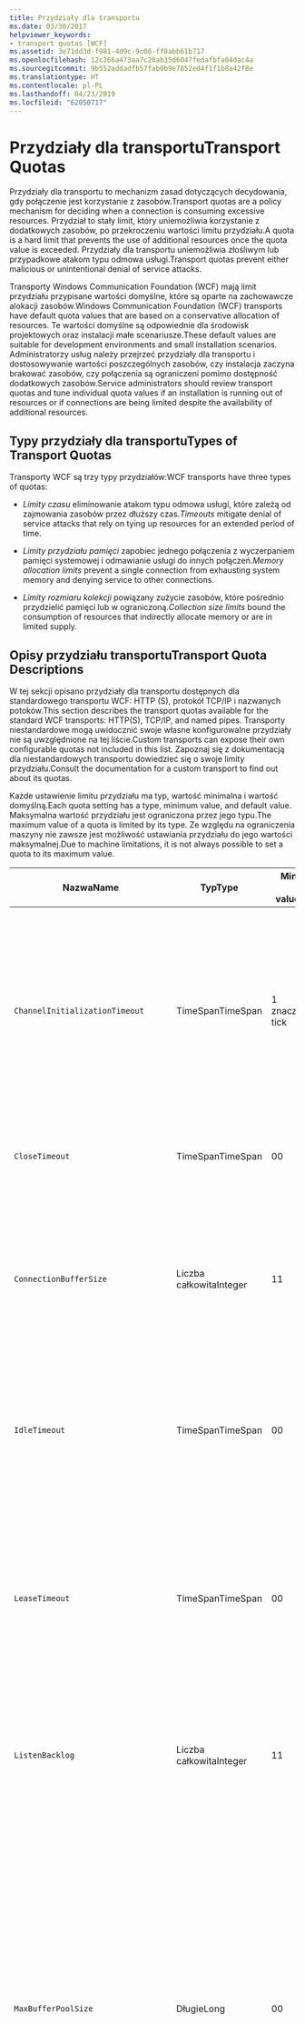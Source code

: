 ```yaml
---
title: Przydziały dla transportu
ms.date: 03/30/2017
helpviewer_keywords:
- transport quotas [WCF]
ms.assetid: 3e71dd3d-f981-4d9c-9c06-ff8abb61b717
ms.openlocfilehash: 12c266a473aa7c20ab35d6047fedafbfa04dac4a
ms.sourcegitcommit: 9b552addadfb57fab0b9e7852ed4f1f1b8a42f8e
ms.translationtype: HT
ms.contentlocale: pl-PL
ms.lasthandoff: 04/23/2019
ms.locfileid: "62050717"
---
```

# <a name="transport-quotas"></a><span data-ttu-id="0697e-102">Przydziały dla transportu</span><span class="sxs-lookup"><span data-stu-id="0697e-102">Transport Quotas</span></span>
<span data-ttu-id="0697e-103">Przydziały dla transportu to mechanizm zasad dotyczących decydowania, gdy połączenie jest korzystanie z zasobów.</span><span class="sxs-lookup"><span data-stu-id="0697e-103">Transport quotas are a policy mechanism for deciding when a connection is consuming excessive resources.</span></span> <span data-ttu-id="0697e-104">Przydział to stały limit, który uniemożliwia korzystanie z dodatkowych zasobów, po przekroczeniu wartości limitu przydziału.</span><span class="sxs-lookup"><span data-stu-id="0697e-104">A quota is a hard limit that prevents the use of additional resources once the quota value is exceeded.</span></span> <span data-ttu-id="0697e-105">Przydziały dla transportu uniemożliwia złośliwym lub przypadkowe atakom typu odmowa usługi.</span><span class="sxs-lookup"><span data-stu-id="0697e-105">Transport quotas prevent either malicious or unintentional denial of service attacks.</span></span>  
  
 <span data-ttu-id="0697e-106">Transporty Windows Communication Foundation (WCF) mają limit przydziału przypisane wartości domyślne, które są oparte na zachowawcze alokacji zasobów.</span><span class="sxs-lookup"><span data-stu-id="0697e-106">Windows Communication Foundation (WCF) transports have default quota values that are based on a conservative allocation of resources.</span></span> <span data-ttu-id="0697e-107">Te wartości domyślne są odpowiednie dla środowisk projektowych oraz instalacji małe scenariusze.</span><span class="sxs-lookup"><span data-stu-id="0697e-107">These default values are suitable for development environments and small installation scenarios.</span></span> <span data-ttu-id="0697e-108">Administratorzy usług należy przejrzeć przydziały dla transportu i dostosowywanie wartości poszczególnych zasobów, czy instalacja zaczyna brakować zasobów, czy połączenia są ograniczeni pomimo dostępność dodatkowych zasobów.</span><span class="sxs-lookup"><span data-stu-id="0697e-108">Service administrators should review transport quotas and tune individual quota values if an installation is running out of resources or if connections are being limited despite the availability of additional resources.</span></span>  
  
## <a name="types-of-transport-quotas"></a><span data-ttu-id="0697e-109">Typy przydziały dla transportu</span><span class="sxs-lookup"><span data-stu-id="0697e-109">Types of Transport Quotas</span></span>  
 <span data-ttu-id="0697e-110">Transporty WCF są trzy typy przydziałów:</span><span class="sxs-lookup"><span data-stu-id="0697e-110">WCF transports have three types of quotas:</span></span>  
  
- <span data-ttu-id="0697e-111">*Limity czasu* eliminowanie atakom typu odmowa usługi, które zależą od zajmowania zasobów przez dłuższy czas.</span><span class="sxs-lookup"><span data-stu-id="0697e-111">*Timeouts* mitigate denial of service attacks that rely on tying up resources for an extended period of time.</span></span>  
  
- <span data-ttu-id="0697e-112">*Limity przydziału pamięci* zapobiec jednego połączenia z wyczerpaniem pamięci systemowej i odmawianie usługi do innych połączeń.</span><span class="sxs-lookup"><span data-stu-id="0697e-112">*Memory allocation limits* prevent a single connection from exhausting system memory and denying service to other connections.</span></span>  
  
- <span data-ttu-id="0697e-113">*Limity rozmiaru kolekcji* powiązany zużycie zasobów, które pośrednio przydzielić pamięci lub w ograniczoną.</span><span class="sxs-lookup"><span data-stu-id="0697e-113">*Collection size limits* bound the consumption of resources that indirectly allocate memory or are in limited supply.</span></span>  
  
## <a name="transport-quota-descriptions"></a><span data-ttu-id="0697e-114">Opisy przydziału transportu</span><span class="sxs-lookup"><span data-stu-id="0697e-114">Transport Quota Descriptions</span></span>  
 <span data-ttu-id="0697e-115">W tej sekcji opisano przydziały dla transportu dostępnych dla standardowego transportu WCF: HTTP (S), protokół TCP/IP i nazwanych potoków.</span><span class="sxs-lookup"><span data-stu-id="0697e-115">This section describes the transport quotas available for the standard WCF transports: HTTP(S), TCP/IP, and named pipes.</span></span> <span data-ttu-id="0697e-116">Transporty niestandardowe mogą uwidocznić swoje własne konfigurowalne przydziały nie są uwzględnione na tej liście.</span><span class="sxs-lookup"><span data-stu-id="0697e-116">Custom transports can expose their own configurable quotas not included in this list.</span></span> <span data-ttu-id="0697e-117">Zapoznaj się z dokumentacją dla niestandardowych transportu dowiedzieć się o swoje limity przydziału.</span><span class="sxs-lookup"><span data-stu-id="0697e-117">Consult the documentation for a custom transport to find out about its quotas.</span></span>  
  
 <span data-ttu-id="0697e-118">Każde ustawienie limitu przydziału ma typ, wartość minimalna i wartość domyślną.</span><span class="sxs-lookup"><span data-stu-id="0697e-118">Each quota setting has a type, minimum value, and default value.</span></span> <span data-ttu-id="0697e-119">Maksymalna wartość przydziału jest ograniczona przez jego typu.</span><span class="sxs-lookup"><span data-stu-id="0697e-119">The maximum value of a quota is limited by its type.</span></span> <span data-ttu-id="0697e-120">Ze względu na ograniczenia maszyny nie zawsze jest możliwość ustawiania przydziału do jego wartości maksymalnej.</span><span class="sxs-lookup"><span data-stu-id="0697e-120">Due to machine limitations, it is not always possible to set a quota to its maximum value.</span></span>  
  
|<span data-ttu-id="0697e-121">Nazwa</span><span class="sxs-lookup"><span data-stu-id="0697e-121">Name</span></span>|<span data-ttu-id="0697e-122">Typ</span><span class="sxs-lookup"><span data-stu-id="0697e-122">Type</span></span>|<span data-ttu-id="0697e-123">Min.</span><span class="sxs-lookup"><span data-stu-id="0697e-123">Min.</span></span><br /><br /> <span data-ttu-id="0697e-124">value</span><span class="sxs-lookup"><span data-stu-id="0697e-124">value</span></span>|<span data-ttu-id="0697e-125">Domyślny</span><span class="sxs-lookup"><span data-stu-id="0697e-125">Default</span></span><br /><br /> <span data-ttu-id="0697e-126">value</span><span class="sxs-lookup"><span data-stu-id="0697e-126">value</span></span>|<span data-ttu-id="0697e-127">Opis</span><span class="sxs-lookup"><span data-stu-id="0697e-127">Description</span></span>|  
|----------|----------|--------------------|-----------------------|-----------------|  
|`ChannelInitializationTimeout`|<span data-ttu-id="0697e-128">TimeSpan</span><span class="sxs-lookup"><span data-stu-id="0697e-128">TimeSpan</span></span>|<span data-ttu-id="0697e-129">1 znaczników</span><span class="sxs-lookup"><span data-stu-id="0697e-129">1 tick</span></span>|<span data-ttu-id="0697e-130">5 s</span><span class="sxs-lookup"><span data-stu-id="0697e-130">5 sec</span></span>|<span data-ttu-id="0697e-131">Maksymalny czas oczekiwania na połączenie do wysłania Preambuła podczas początkowego Odczyt.</span><span class="sxs-lookup"><span data-stu-id="0697e-131">Maximum time to wait for a connection to send the preamble during the initial read.</span></span> <span data-ttu-id="0697e-132">Odebrano te dane przed uwierzytelnianie odbywa się.</span><span class="sxs-lookup"><span data-stu-id="0697e-132">This data is received before authentication occurs.</span></span> <span data-ttu-id="0697e-133">To ustawienie jest zwykle znacznie mniejszy niż `ReceiveTimeout` wartości limitu przydziału.</span><span class="sxs-lookup"><span data-stu-id="0697e-133">This setting is generally much smaller than the `ReceiveTimeout` quota value.</span></span>|  
|`CloseTimeout`|<span data-ttu-id="0697e-134">TimeSpan</span><span class="sxs-lookup"><span data-stu-id="0697e-134">TimeSpan</span></span>|<span data-ttu-id="0697e-135">0</span><span class="sxs-lookup"><span data-stu-id="0697e-135">0</span></span>|<span data-ttu-id="0697e-136">1 min</span><span class="sxs-lookup"><span data-stu-id="0697e-136">1 min</span></span>|<span data-ttu-id="0697e-137">Maksymalny czas oczekiwania na połączenie zamknąć przed transportu zgłasza wyjątek.</span><span class="sxs-lookup"><span data-stu-id="0697e-137">Maximum time to wait for a connection to close before the transport raises an exception.</span></span>|  
|`ConnectionBufferSize`|<span data-ttu-id="0697e-138">Liczba całkowita</span><span class="sxs-lookup"><span data-stu-id="0697e-138">Integer</span></span>|<span data-ttu-id="0697e-139">1</span><span class="sxs-lookup"><span data-stu-id="0697e-139">1</span></span>|<span data-ttu-id="0697e-140">8 KB</span><span class="sxs-lookup"><span data-stu-id="0697e-140">8 KB</span></span>|<span data-ttu-id="0697e-141">Rozmiar w bajtach, wysyłania i odbierania buforów transportu źródłowego.</span><span class="sxs-lookup"><span data-stu-id="0697e-141">Size, in bytes, of the transmit and receive buffers of the underlying transport.</span></span> <span data-ttu-id="0697e-142">Zwiększenie rozmiaru buforu może zwiększyć przepływność, podczas wysyłania dużych komunikatów.</span><span class="sxs-lookup"><span data-stu-id="0697e-142">Increasing the buffer size can improve throughput when sending large messages.</span></span>|  
|`IdleTimeout`|<span data-ttu-id="0697e-143">TimeSpan</span><span class="sxs-lookup"><span data-stu-id="0697e-143">TimeSpan</span></span>|<span data-ttu-id="0697e-144">0</span><span class="sxs-lookup"><span data-stu-id="0697e-144">0</span></span>|<span data-ttu-id="0697e-145">2 min</span><span class="sxs-lookup"><span data-stu-id="0697e-145">2 min</span></span>|<span data-ttu-id="0697e-146">Maksymalny czas tego połączenie może pozostawać bezczynne, zanim zamykane.</span><span class="sxs-lookup"><span data-stu-id="0697e-146">Maximum time a pooled connection can remain idle before being closed.</span></span><br /><br /> <span data-ttu-id="0697e-147">To ustawienie dotyczy tylko puli połączeń.</span><span class="sxs-lookup"><span data-stu-id="0697e-147">This setting only applies to pooled connections.</span></span>|  
|`LeaseTimeout`|<span data-ttu-id="0697e-148">TimeSpan</span><span class="sxs-lookup"><span data-stu-id="0697e-148">TimeSpan</span></span>|<span data-ttu-id="0697e-149">0</span><span class="sxs-lookup"><span data-stu-id="0697e-149">0</span></span>|<span data-ttu-id="0697e-150">5 min</span><span class="sxs-lookup"><span data-stu-id="0697e-150">5 min</span></span>|<span data-ttu-id="0697e-151">Maksymalny okres istnienia puli aktywne połączenie.</span><span class="sxs-lookup"><span data-stu-id="0697e-151">Maximum lifetime of an active pooled connection.</span></span> <span data-ttu-id="0697e-152">Po upływie określonego czasu, połączenie zostaje zamknięte, gdy bieżące żądanie zostanie obsłużone.</span><span class="sxs-lookup"><span data-stu-id="0697e-152">After the specified time elapses, the connection closes once the current request is serviced.</span></span><br /><br /> <span data-ttu-id="0697e-153">To ustawienie dotyczy tylko puli połączeń.</span><span class="sxs-lookup"><span data-stu-id="0697e-153">This setting only applies to pooled connections.</span></span>|  
|`ListenBacklog`|<span data-ttu-id="0697e-154">Liczba całkowita</span><span class="sxs-lookup"><span data-stu-id="0697e-154">Integer</span></span>|<span data-ttu-id="0697e-155">1</span><span class="sxs-lookup"><span data-stu-id="0697e-155">1</span></span>|<span data-ttu-id="0697e-156">10</span><span class="sxs-lookup"><span data-stu-id="0697e-156">10</span></span>|<span data-ttu-id="0697e-157">Maksymalna liczba połączeń, które mogą mieć unserviced odbiornik przed dodatkowych połączeń do tego punktu końcowego są odrzucane.</span><span class="sxs-lookup"><span data-stu-id="0697e-157">Maximum number of connections that the listener can have unserviced before additional connections to that endpoint are denied.</span></span>|  
|`MaxBufferPoolSize`|<span data-ttu-id="0697e-158">Długie</span><span class="sxs-lookup"><span data-stu-id="0697e-158">Long</span></span>|<span data-ttu-id="0697e-159">0</span><span class="sxs-lookup"><span data-stu-id="0697e-159">0</span></span>|<span data-ttu-id="0697e-160">512 KB</span><span class="sxs-lookup"><span data-stu-id="0697e-160">512 KB</span></span>|<span data-ttu-id="0697e-161">Maksymalna ilość pamięci, w bajtach, które transportu devotes do puli buforów komunikatów wielokrotnego użytku.</span><span class="sxs-lookup"><span data-stu-id="0697e-161">Maximum memory, in bytes, that the transport devotes to pooling reusable message buffers.</span></span> <span data-ttu-id="0697e-162">Gdy pula nie może dostarczyć buforu komunikatu, bufor nowego jest przydzielany do tymczasowego użytku.</span><span class="sxs-lookup"><span data-stu-id="0697e-162">When the pool cannot supply a message buffer, a new buffer is allocated for temporary use.</span></span><br /><br /> <span data-ttu-id="0697e-163">Instalacje, utworzyć wiele fabryki kanałów i odbiorników, które można przydzielić dużej ilości pamięci dla puli buforów.</span><span class="sxs-lookup"><span data-stu-id="0697e-163">Installations that create many channel factories or listeners can allocate large amounts of memory for buffer pools.</span></span> <span data-ttu-id="0697e-164">Ograniczenie to rozmiar buforu może znacznie zmniejszyć użycie pamięci w tym scenariuszu.</span><span class="sxs-lookup"><span data-stu-id="0697e-164">Reducing this buffer size can greatly reduce memory usage in this scenario.</span></span>|  
|`MaxBufferSize`|<span data-ttu-id="0697e-165">Liczba całkowita</span><span class="sxs-lookup"><span data-stu-id="0697e-165">Integer</span></span>|<span data-ttu-id="0697e-166">1</span><span class="sxs-lookup"><span data-stu-id="0697e-166">1</span></span>|<span data-ttu-id="0697e-167">64 KB</span><span class="sxs-lookup"><span data-stu-id="0697e-167">64 KB</span></span>|<span data-ttu-id="0697e-168">Maksymalny rozmiar w bajtach bufora używany dla danych przesyłanych strumieniowo.</span><span class="sxs-lookup"><span data-stu-id="0697e-168">Maximum size, in bytes, of a buffer used for streaming data.</span></span> <span data-ttu-id="0697e-169">Jeśli ten limit przydziału transportu nie jest ustawiona, lub transportu nie korzysta z przesyłania strumieniowego, a następnie wartość limitu przydziału jest taka sama jak mniejszego z `MaxReceivedMessageSize` wartości limitu przydziału i <xref:System.Int32.MaxValue>.</span><span class="sxs-lookup"><span data-stu-id="0697e-169">If this transport quota is not set, or the transport is not using streaming, then the quota value is the same as the smaller of the `MaxReceivedMessageSize` quota value and <xref:System.Int32.MaxValue>.</span></span>|  
|`MaxOutboundConnectionsPerEndpoint`|<span data-ttu-id="0697e-170">Liczba całkowita</span><span class="sxs-lookup"><span data-stu-id="0697e-170">Integer</span></span>|<span data-ttu-id="0697e-171">1</span><span class="sxs-lookup"><span data-stu-id="0697e-171">1</span></span>|<span data-ttu-id="0697e-172">10</span><span class="sxs-lookup"><span data-stu-id="0697e-172">10</span></span>|<span data-ttu-id="0697e-173">Maksymalna liczba połączeń wychodzących, które mogą być powiązane z określonym punktem końcowym.</span><span class="sxs-lookup"><span data-stu-id="0697e-173">Maximum number of outgoing connections that can be associated with a particular endpoint.</span></span><br /><br /> <span data-ttu-id="0697e-174">To ustawienie dotyczy tylko puli połączeń.</span><span class="sxs-lookup"><span data-stu-id="0697e-174">This setting only applies to pooled connections.</span></span>|  
|`MaxOutputDelay`|<span data-ttu-id="0697e-175">TimeSpan</span><span class="sxs-lookup"><span data-stu-id="0697e-175">TimeSpan</span></span>|<span data-ttu-id="0697e-176">0</span><span class="sxs-lookup"><span data-stu-id="0697e-176">0</span></span>|<span data-ttu-id="0697e-177">200 ms</span><span class="sxs-lookup"><span data-stu-id="0697e-177">200 ms</span></span>|<span data-ttu-id="0697e-178">Maksymalny czas oczekiwania po zakończeniu operacji wysyłania dla przetwarzania wsadowego dodatkowe komunikaty w ramach jednej operacji.</span><span class="sxs-lookup"><span data-stu-id="0697e-178">Maximum time to wait after a send operation for batching additional messages in a single operation.</span></span> <span data-ttu-id="0697e-179">Komunikaty są wysyłane wcześniej, jeśli bufor transportu źródłowego zostaje zapełniony.</span><span class="sxs-lookup"><span data-stu-id="0697e-179">Messages are sent earlier if the buffer of the underlying transport becomes full.</span></span> <span data-ttu-id="0697e-180">Wysyłanie dodatkowych komunikatów nie powoduje resetowania opóźnienie.</span><span class="sxs-lookup"><span data-stu-id="0697e-180">Sending additional messages does not reset the delay period.</span></span>|  
|`MaxPendingAccepts`|<span data-ttu-id="0697e-181">Liczba całkowita</span><span class="sxs-lookup"><span data-stu-id="0697e-181">Integer</span></span>|<span data-ttu-id="0697e-182">1</span><span class="sxs-lookup"><span data-stu-id="0697e-182">1</span></span>|<span data-ttu-id="0697e-183">1</span><span class="sxs-lookup"><span data-stu-id="0697e-183">1</span></span>|<span data-ttu-id="0697e-184">Maksymalna liczba akceptuje kanałów, że odbiornik może mieć oczekiwania.</span><span class="sxs-lookup"><span data-stu-id="0697e-184">Maximum number of accepts for channels that the listener can have waiting.</span></span><br /><br /> <span data-ttu-id="0697e-185">Brak interwału czasu między Kończenie Akceptuj i uruchamianie nowego accept.</span><span class="sxs-lookup"><span data-stu-id="0697e-185">There is an interval of time between the accept completing and a new accept starting.</span></span> <span data-ttu-id="0697e-186">Zwiększenie rozmiaru tej kolekcji może uniemożliwić klientów łączących się w danym przedziale czasu z porzucana.</span><span class="sxs-lookup"><span data-stu-id="0697e-186">Increasing this collection size can prevent clients that connect during this interval from being dropped.</span></span>|  
|`MaxPendingConnections`|<span data-ttu-id="0697e-187">Liczba całkowita</span><span class="sxs-lookup"><span data-stu-id="0697e-187">Integer</span></span>|<span data-ttu-id="0697e-188">1</span><span class="sxs-lookup"><span data-stu-id="0697e-188">1</span></span>|<span data-ttu-id="0697e-189">10</span><span class="sxs-lookup"><span data-stu-id="0697e-189">10</span></span>|<span data-ttu-id="0697e-190">Maksymalna liczba połączeń, które mogą mieć odbiornika, oczekuje na zatwierdzenie przez aplikację.</span><span class="sxs-lookup"><span data-stu-id="0697e-190">Maximum number of connections that the listener can have waiting to be accepted by the application.</span></span> <span data-ttu-id="0697e-191">Po przekroczeniu tej wartości limitu przydziału na nowe połączenia przychodzące są odrzucane zamiast oczekuje na zatwierdzenie.</span><span class="sxs-lookup"><span data-stu-id="0697e-191">When this quota value is exceeded, new incoming connections are dropped rather than waiting to be accepted.</span></span><br /><br /> <span data-ttu-id="0697e-192">Połączenie funkcji, takich jak zabezpieczenia komunikatów może spowodować klienta otworzyć więcej niż jedno połączenie.</span><span class="sxs-lookup"><span data-stu-id="0697e-192">Connection features such as message security can cause a client to open more than one connection.</span></span> <span data-ttu-id="0697e-193">Administratorzy usługi należy uwzględnić w przypadku tych dodatkowych połączeń, podczas ustawiania tej wartości limitu przydziału.</span><span class="sxs-lookup"><span data-stu-id="0697e-193">Service administrators should account for these additional connections when setting this quota value.</span></span>|  
|`MaxReceivedMessageSize`|<span data-ttu-id="0697e-194">Długie</span><span class="sxs-lookup"><span data-stu-id="0697e-194">Long</span></span>|<span data-ttu-id="0697e-195">1</span><span class="sxs-lookup"><span data-stu-id="0697e-195">1</span></span>|<span data-ttu-id="0697e-196">64 KB</span><span class="sxs-lookup"><span data-stu-id="0697e-196">64 KB</span></span>|<span data-ttu-id="0697e-197">Maksymalny rozmiar w bajtach odebranego komunikatu, włącznie z nagłówkami, zanim transportu zgłasza wyjątek.</span><span class="sxs-lookup"><span data-stu-id="0697e-197">Maximum size, in bytes, of a received message, including headers, before the transport raises an exception.</span></span>|  
|`OpenTimeout`|<span data-ttu-id="0697e-198">TimeSpan</span><span class="sxs-lookup"><span data-stu-id="0697e-198">TimeSpan</span></span>|<span data-ttu-id="0697e-199">0</span><span class="sxs-lookup"><span data-stu-id="0697e-199">0</span></span>|<span data-ttu-id="0697e-200">1 min</span><span class="sxs-lookup"><span data-stu-id="0697e-200">1 min</span></span>|<span data-ttu-id="0697e-201">Maksymalny czas oczekiwania na połączenie nawiązane przed transportu zgłasza wyjątek.</span><span class="sxs-lookup"><span data-stu-id="0697e-201">Maximum time to wait for a connection to be established before the transport raises an exception.</span></span>|  
|`ReceiveTimeout`|<span data-ttu-id="0697e-202">TimeSpan</span><span class="sxs-lookup"><span data-stu-id="0697e-202">TimeSpan</span></span>|<span data-ttu-id="0697e-203">0</span><span class="sxs-lookup"><span data-stu-id="0697e-203">0</span></span>|<span data-ttu-id="0697e-204">10 min</span><span class="sxs-lookup"><span data-stu-id="0697e-204">10 min</span></span>|<span data-ttu-id="0697e-205">Maksymalny czas oczekiwania dla operacji odczytu, które należy wykonać przed transportu zgłasza wyjątek.</span><span class="sxs-lookup"><span data-stu-id="0697e-205">Maximum time to wait for a read operation to complete before the transport raises an exception.</span></span>|  
|`SendTimeout`|<span data-ttu-id="0697e-206">Przedział czasu</span><span class="sxs-lookup"><span data-stu-id="0697e-206">Timespan</span></span>|<span data-ttu-id="0697e-207">0</span><span class="sxs-lookup"><span data-stu-id="0697e-207">0</span></span>|<span data-ttu-id="0697e-208">1 min</span><span class="sxs-lookup"><span data-stu-id="0697e-208">1 min</span></span>|<span data-ttu-id="0697e-209">Maksymalny czas oczekiwania dla operacji zapisu, które należy wykonać przed transportu zgłasza wyjątek.</span><span class="sxs-lookup"><span data-stu-id="0697e-209">Maximum time to wait for a write operation to complete before the transport raises an exception.</span></span>|  
  
 <span data-ttu-id="0697e-210">Przydziały dla transportu `MaxPendingConnections` i `MaxOutboundConnectionsPerEndpoint` są łączone w pojedynczy transportu przydziału o nazwie `MaxConnections` po ustawieniu za pośrednictwem powiązania lub konfiguracji.</span><span class="sxs-lookup"><span data-stu-id="0697e-210">The transport quotas `MaxPendingConnections` and `MaxOutboundConnectionsPerEndpoint` are combined into a single transport quota called `MaxConnections` when set through the binding or configuration.</span></span> <span data-ttu-id="0697e-211">Tylko element powiązania umożliwia ustawienie te wartości limitu przydziału oddzielnie.</span><span class="sxs-lookup"><span data-stu-id="0697e-211">Only the binding element allows setting these quota values individually.</span></span> <span data-ttu-id="0697e-212">`MaxConnections` Transportu limit przydziału ma takie same wartości minimalnych i domyślnych.</span><span class="sxs-lookup"><span data-stu-id="0697e-212">The `MaxConnections` transport quota has the same minimum and default values.</span></span>  
  
## <a name="setting-transport-quotas"></a><span data-ttu-id="0697e-213">Ustawienie przydziały dla transportu</span><span class="sxs-lookup"><span data-stu-id="0697e-213">Setting Transport Quotas</span></span>  
 <span data-ttu-id="0697e-214">Przydziały dla transportu są ustawiane za pośrednictwem elementu powiązania transportu powiązania transportu, konfiguracji aplikacji lub zasad hosta.</span><span class="sxs-lookup"><span data-stu-id="0697e-214">Transport quotas are set through the transport binding element, the transport binding, application configuration, or host policy.</span></span> <span data-ttu-id="0697e-215">Ten dokument nie obejmuje ustawienia transportu za pomocą zasad hosta.</span><span class="sxs-lookup"><span data-stu-id="0697e-215">This document does not cover setting transports through host policy.</span></span> <span data-ttu-id="0697e-216">Zapoznaj się z dokumentacją dla transportu źródłowego do wykrywania ustawień przydziałów zasad hosta.</span><span class="sxs-lookup"><span data-stu-id="0697e-216">Consult the documentation for the underlying transport to discover the settings for host policy quotas.</span></span> <span data-ttu-id="0697e-217">[Konfigurowanie protokołów HTTP i HTTPS](../../../../docs/framework/wcf/feature-details/configuring-http-and-https.md) temacie opisano ustawienia limitu przydziału dla sterownik Http.sys.</span><span class="sxs-lookup"><span data-stu-id="0697e-217">The [Configuring HTTP and HTTPS](../../../../docs/framework/wcf/feature-details/configuring-http-and-https.md) topic describes quota settings for the Http.sys driver.</span></span> <span data-ttu-id="0697e-218">Wyszukaj Microsoft Knowledge Base, aby uzyskać więcej informacji o konfigurowaniu limitów Windows dla protokołu HTTP, TCP/IP i połączenia nazwanego potoku.</span><span class="sxs-lookup"><span data-stu-id="0697e-218">Search the Microsoft Knowledge Base for more information about configuring Windows limits on HTTP, TCP/IP, and named pipe connections.</span></span>  
  
 <span data-ttu-id="0697e-219">Inne rodzaje przydziały dotyczą pośrednio transportów.</span><span class="sxs-lookup"><span data-stu-id="0697e-219">Other types of quotas apply indirectly to transports.</span></span> <span data-ttu-id="0697e-220">Koder komunikatów, który używa transportu w celu przekształcenia wiadomości w bajtach może mieć własne ustawienia limitu przydziału.</span><span class="sxs-lookup"><span data-stu-id="0697e-220">The message encoder that the transport uses to transform a message into bytes can have its own quota settings.</span></span> <span data-ttu-id="0697e-221">Jednak te przydziały dotyczą niezależna od typu transportu używane.</span><span class="sxs-lookup"><span data-stu-id="0697e-221">However, these quotas are independent of the type of transport being used.</span></span>  
  
### <a name="controlling-transport-quotas-from-the-binding-element"></a><span data-ttu-id="0697e-222">Kontrolowanie przydziały dla transportu z elementu powiązania</span><span class="sxs-lookup"><span data-stu-id="0697e-222">Controlling Transport Quotas from the Binding Element</span></span>  
 <span data-ttu-id="0697e-223">Ustawienie przydziały dla transportu za pomocą elementu powiązania oferuje największą elastyczność w kontrolowaniu zachowanie transportu.</span><span class="sxs-lookup"><span data-stu-id="0697e-223">Setting transport quotas through the binding element offers the greatest flexibility in controlling the transport's behavior.</span></span> <span data-ttu-id="0697e-224">Limity czasu domyślnego dla Zamknij, Otwórz, Receive i wysłać operacje są pobierane z powiązania, po utworzeniu kanału.</span><span class="sxs-lookup"><span data-stu-id="0697e-224">The default timeouts for Close, Open, Receive, and Send operations are taken from the binding when a channel is built.</span></span>  
  
|<span data-ttu-id="0697e-225">Nazwa</span><span class="sxs-lookup"><span data-stu-id="0697e-225">Name</span></span>|<span data-ttu-id="0697e-226">HTTP</span><span class="sxs-lookup"><span data-stu-id="0697e-226">HTTP</span></span>|<span data-ttu-id="0697e-227">TCP/IP</span><span class="sxs-lookup"><span data-stu-id="0697e-227">TCP/IP</span></span>|<span data-ttu-id="0697e-228">Nazwany potok</span><span class="sxs-lookup"><span data-stu-id="0697e-228">Named pipe</span></span>|  
|----------|----------|-------------|----------------|  
|`ChannelInitializationTimeout`||<span data-ttu-id="0697e-229">X</span><span class="sxs-lookup"><span data-stu-id="0697e-229">X</span></span>|<span data-ttu-id="0697e-230">X</span><span class="sxs-lookup"><span data-stu-id="0697e-230">X</span></span>|  
|`CloseTimeout`||||  
|`ConnectionBufferSize`||<span data-ttu-id="0697e-231">X</span><span class="sxs-lookup"><span data-stu-id="0697e-231">X</span></span>|<span data-ttu-id="0697e-232">X</span><span class="sxs-lookup"><span data-stu-id="0697e-232">X</span></span>|  
|`IdleTimeout`||<span data-ttu-id="0697e-233">X</span><span class="sxs-lookup"><span data-stu-id="0697e-233">X</span></span>|<span data-ttu-id="0697e-234">X</span><span class="sxs-lookup"><span data-stu-id="0697e-234">X</span></span>|  
|`LeaseTimeout`||<span data-ttu-id="0697e-235">X</span><span class="sxs-lookup"><span data-stu-id="0697e-235">X</span></span>||  
|`ListenBacklog`||<span data-ttu-id="0697e-236">X</span><span class="sxs-lookup"><span data-stu-id="0697e-236">X</span></span>||  
|`MaxBufferPoolSize`|<span data-ttu-id="0697e-237">X</span><span class="sxs-lookup"><span data-stu-id="0697e-237">X</span></span>|<span data-ttu-id="0697e-238">X</span><span class="sxs-lookup"><span data-stu-id="0697e-238">X</span></span>|<span data-ttu-id="0697e-239">X</span><span class="sxs-lookup"><span data-stu-id="0697e-239">X</span></span>|  
|`MaxBufferSize`|<span data-ttu-id="0697e-240">X</span><span class="sxs-lookup"><span data-stu-id="0697e-240">X</span></span>|<span data-ttu-id="0697e-241">X</span><span class="sxs-lookup"><span data-stu-id="0697e-241">X</span></span>|<span data-ttu-id="0697e-242">X</span><span class="sxs-lookup"><span data-stu-id="0697e-242">X</span></span>|  
|`MaxOutboundConnectionsPerEndpoint`||<span data-ttu-id="0697e-243">X</span><span class="sxs-lookup"><span data-stu-id="0697e-243">X</span></span>|<span data-ttu-id="0697e-244">X</span><span class="sxs-lookup"><span data-stu-id="0697e-244">X</span></span>|  
|`MaxOutputDelay`||<span data-ttu-id="0697e-245">X</span><span class="sxs-lookup"><span data-stu-id="0697e-245">X</span></span>|<span data-ttu-id="0697e-246">X</span><span class="sxs-lookup"><span data-stu-id="0697e-246">X</span></span>|  
|`MaxPendingAccepts`||<span data-ttu-id="0697e-247">X</span><span class="sxs-lookup"><span data-stu-id="0697e-247">X</span></span>|<span data-ttu-id="0697e-248">X</span><span class="sxs-lookup"><span data-stu-id="0697e-248">X</span></span>|  
|`MaxPendingConnections`||<span data-ttu-id="0697e-249">X</span><span class="sxs-lookup"><span data-stu-id="0697e-249">X</span></span>|<span data-ttu-id="0697e-250">X</span><span class="sxs-lookup"><span data-stu-id="0697e-250">X</span></span>|  
|`MaxReceivedMessageSize`|<span data-ttu-id="0697e-251">X</span><span class="sxs-lookup"><span data-stu-id="0697e-251">X</span></span>|<span data-ttu-id="0697e-252">X</span><span class="sxs-lookup"><span data-stu-id="0697e-252">X</span></span>|<span data-ttu-id="0697e-253">X</span><span class="sxs-lookup"><span data-stu-id="0697e-253">X</span></span>|  
|`OpenTimeout`||||  
|`ReceiveTimeout`||||  
|`SendTimeout`||||  
  
### <a name="controlling-transport-quotas-from-the-binding"></a><span data-ttu-id="0697e-254">Kontrolowanie przydziały dla transportu z wiązania</span><span class="sxs-lookup"><span data-stu-id="0697e-254">Controlling Transport Quotas from the Binding</span></span>  
 <span data-ttu-id="0697e-255">Ustawienie przydziały dla transportu za pośrednictwem powiązania oferuje uproszczony zestaw przydziały mogą wybierać nadal zapewniając dostęp do najbardziej typowych wartości limitu przydziału.</span><span class="sxs-lookup"><span data-stu-id="0697e-255">Setting transport quotas through the binding offers a simplified set of quotas to choose from while still giving access to the most common quota values.</span></span>  
  
|<span data-ttu-id="0697e-256">Nazwa</span><span class="sxs-lookup"><span data-stu-id="0697e-256">Name</span></span>|<span data-ttu-id="0697e-257">HTTP</span><span class="sxs-lookup"><span data-stu-id="0697e-257">HTTP</span></span>|<span data-ttu-id="0697e-258">TCP/IP</span><span class="sxs-lookup"><span data-stu-id="0697e-258">TCP/IP</span></span>|<span data-ttu-id="0697e-259">Nazwany potok</span><span class="sxs-lookup"><span data-stu-id="0697e-259">Named pipe</span></span>|  
|----------|----------|-------------|----------------|  
|`ChannelInitializationTimeout`||||  
|`CloseTimeout`|<span data-ttu-id="0697e-260">X</span><span class="sxs-lookup"><span data-stu-id="0697e-260">X</span></span>|<span data-ttu-id="0697e-261">X</span><span class="sxs-lookup"><span data-stu-id="0697e-261">X</span></span>|<span data-ttu-id="0697e-262">X</span><span class="sxs-lookup"><span data-stu-id="0697e-262">X</span></span>|  
|`ConnectionBufferSize`||||  
|`IdleTimeout`||||  
|`LeaseTimeout`||||  
|`ListenBacklog`||<span data-ttu-id="0697e-263">X</span><span class="sxs-lookup"><span data-stu-id="0697e-263">X</span></span>||  
|`MaxBufferPoolSize`|<span data-ttu-id="0697e-264">X</span><span class="sxs-lookup"><span data-stu-id="0697e-264">X</span></span>|<span data-ttu-id="0697e-265">X</span><span class="sxs-lookup"><span data-stu-id="0697e-265">X</span></span>|<span data-ttu-id="0697e-266">X</span><span class="sxs-lookup"><span data-stu-id="0697e-266">X</span></span>|  
|`MaxBufferSize`|<span data-ttu-id="0697e-267">1</span><span class="sxs-lookup"><span data-stu-id="0697e-267">1</span></span>|<span data-ttu-id="0697e-268">X</span><span class="sxs-lookup"><span data-stu-id="0697e-268">X</span></span>|<span data-ttu-id="0697e-269">X</span><span class="sxs-lookup"><span data-stu-id="0697e-269">X</span></span>|  
|`MaxOutboundConnectionsPerEndpoint`||<span data-ttu-id="0697e-270">2</span><span class="sxs-lookup"><span data-stu-id="0697e-270">2</span></span>|<span data-ttu-id="0697e-271">2</span><span class="sxs-lookup"><span data-stu-id="0697e-271">2</span></span>|  
|`MaxOutputDelay`||||  
|`MaxPendingAccepts`||||  
|`MaxPendingConnections`||<span data-ttu-id="0697e-272">2</span><span class="sxs-lookup"><span data-stu-id="0697e-272">2</span></span>|<span data-ttu-id="0697e-273">2</span><span class="sxs-lookup"><span data-stu-id="0697e-273">2</span></span>|  
|`MaxReceivedMessageSize`|<span data-ttu-id="0697e-274">X</span><span class="sxs-lookup"><span data-stu-id="0697e-274">X</span></span>|<span data-ttu-id="0697e-275">X</span><span class="sxs-lookup"><span data-stu-id="0697e-275">X</span></span>|<span data-ttu-id="0697e-276">X</span><span class="sxs-lookup"><span data-stu-id="0697e-276">X</span></span>|  
|`OpenTimeout`|<span data-ttu-id="0697e-277">X</span><span class="sxs-lookup"><span data-stu-id="0697e-277">X</span></span>|<span data-ttu-id="0697e-278">X</span><span class="sxs-lookup"><span data-stu-id="0697e-278">X</span></span>|<span data-ttu-id="0697e-279">X</span><span class="sxs-lookup"><span data-stu-id="0697e-279">X</span></span>|  
|`ReceiveTimeout`|<span data-ttu-id="0697e-280">X</span><span class="sxs-lookup"><span data-stu-id="0697e-280">X</span></span>|<span data-ttu-id="0697e-281">X</span><span class="sxs-lookup"><span data-stu-id="0697e-281">X</span></span>|<span data-ttu-id="0697e-282">X</span><span class="sxs-lookup"><span data-stu-id="0697e-282">X</span></span>|  
|`SendTimeout`|<span data-ttu-id="0697e-283">X</span><span class="sxs-lookup"><span data-stu-id="0697e-283">X</span></span>|<span data-ttu-id="0697e-284">X</span><span class="sxs-lookup"><span data-stu-id="0697e-284">X</span></span>|<span data-ttu-id="0697e-285">X</span><span class="sxs-lookup"><span data-stu-id="0697e-285">X</span></span>|  
  
1. <span data-ttu-id="0697e-286">`MaxBufferSize` Przydziału transportu jest dostępna tylko na `BasicHttp` powiązania.</span><span class="sxs-lookup"><span data-stu-id="0697e-286">The `MaxBufferSize` transport quota is only available on the `BasicHttp` binding.</span></span> <span data-ttu-id="0697e-287">`WSHttp` Powiązania są dla scenariuszy, które nie obsługują przesyłane strumieniowo transportu.</span><span class="sxs-lookup"><span data-stu-id="0697e-287">The `WSHttp` bindings are for scenarios that do not support streamed transport modes.</span></span>  
  
2. <span data-ttu-id="0697e-288">Przydziały dla transportu `MaxPendingConnections` i `MaxOutboundConnectionsPerEndpoint` są łączone w pojedynczy transportu przydziału o nazwie `MaxConnections`.</span><span class="sxs-lookup"><span data-stu-id="0697e-288">The transport quotas `MaxPendingConnections` and `MaxOutboundConnectionsPerEndpoint` are combined into a single transport quota called `MaxConnections`.</span></span>  
  
### <a name="controlling-transport-quotas-from-configuration"></a><span data-ttu-id="0697e-289">Kontrolowanie przydziały dla transportu z konfiguracji</span><span class="sxs-lookup"><span data-stu-id="0697e-289">Controlling Transport Quotas from Configuration</span></span>  
 <span data-ttu-id="0697e-290">Konfiguracja aplikacji można ustawić tej samej przydziały dla transportu jako bezpośredni dostęp do właściwości w powiązaniu.</span><span class="sxs-lookup"><span data-stu-id="0697e-290">Application configuration can set the same transport quotas as directly accessing properties on a binding.</span></span> <span data-ttu-id="0697e-291">W plikach konfiguracyjnych Nazwa przydziału transportu zawsze rozpoczyna się od małej litery.</span><span class="sxs-lookup"><span data-stu-id="0697e-291">In configuration files, the name of a transport quota always starts with a lowercase letter.</span></span> <span data-ttu-id="0697e-292">Na przykład `CloseTimeout` właściwość w powiązaniu odpowiada `closeTimeout` ustawieniu konfiguracji i `MaxConnections` właściwość w powiązaniu odpowiada `maxConnections` ustawieniu konfiguracji.</span><span class="sxs-lookup"><span data-stu-id="0697e-292">For example, the `CloseTimeout` property on a binding corresponds to the `closeTimeout` setting in configuration and the `MaxConnections` property on a binding corresponds to the `maxConnections` setting in configuration.</span></span>  
  
## <a name="see-also"></a><span data-ttu-id="0697e-293">Zobacz także</span><span class="sxs-lookup"><span data-stu-id="0697e-293">See also</span></span>

- <xref:System.ServiceModel.Channels.HttpsTransportBindingElement>
- <xref:System.ServiceModel.Channels.HttpTransportBindingElement>
- <xref:System.ServiceModel.Channels.TcpTransportBindingElement>
- <xref:System.ServiceModel.Channels.NamedPipeTransportBindingElement>
- <xref:System.ServiceModel.Channels.ConnectionOrientedTransportBindingElement>
- <xref:System.ServiceModel.Channels.TransportBindingElement>

